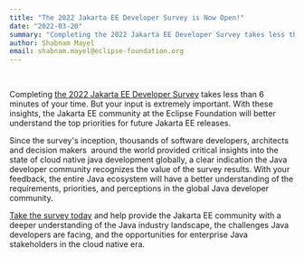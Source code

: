```yaml
---
title: "The 2022 Jakarta EE Developer Survey is Now Open!"
date: "2022-03-20"
summary: "Completing the 2022 Jakarta EE Developer Survey takes less than 6 minutes of your time. But your input is extremely important."
author: Shabnam Mayel
email: shabnam.mayel@eclipse-foundation.org
---
```


&nbsp;

Completing [the 2022 Jakarta EE Developer Survey](https://www.surveymonkey.com/r/ZHS38NK) takes less than 6 minutes of your time. But your input is extremely important. With these insights, the Jakarta EE community at the Eclipse Foundation will better understand the top priorities for future Jakarta EE releases.

Since the survey's inception, thousands of software developers, architects and decision makers  around the world provided critical insights into the state of cloud native java development globally, a clear indication the Java developer community recognizes the value of the survey results. With your feedback, the entire Java ecosystem will have a better understanding of the requirements, priorities, and perceptions in the global Java developer community. 

[Take the survey today](https://www.surveymonkey.com/r/ZHS38NK) and help provide the Jakarta EE community with a deeper understanding of the Java industry landscape, the challenges Java developers are facing, and the opportunities for enterprise Java stakeholders in the cloud native era. 